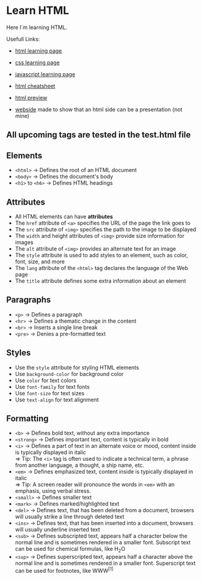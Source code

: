 # Learn HTML
 
Here I´m learning HTML.

Usefull Links:

- [html learning page](https://www.w3schools.com/html/default.asp)

- [css learning page](https://www.w3schools.com/css/default.asp)

- [javascript learning page](https://www.w3schools.com/js/default.asp)

- [html cheatsheet](https://htmlcheatsheet.com/)

- [html preview](https://html-preview.github.io/)

- [webside](https://github.com/impress/impress.js) made to show that an html side can be a presentation (not mine)

## All upcoming tags are tested in the test.html file

## Elements

- `<html>` -> Defines the root of an HTML document
- `<body>` -> Defines the document's body
- `<h1>` to `<h6>` -> Defines HTML headings

## Attributes

- All HTML elements can have **attributes**
- The `href` attribute of `<a>` specifies the URL of the page the link goes to
- The `src` attribute of `<img>` specifies the path to the image to be displayed
- The `width` and height attributes of `<img>` provide size information for images
- The `alt` attribute of `<img>` provides an alternate text for an image
- The `style` attribute is used to add styles to an element, such as color, font, size, and more
- The `lang` attribute of the `<html>` tag declares the language of the Web page
- The `title` attribute defines some extra information about an element

## Paragraphs

- `<p>` -> Defines a paragraph
- `<hr>` -> Defines a thematic change in the content
- `<br>` -> Inserts a single line break
- `<pre>` -> Denies a pre-formatted text

## Styles

- Use the `style` attribute for styling HTML elements
- Use `background-color` for background color
- Use `color` for text colors
- Use `font-family` for text fonts
- Use `font-size` for text sizes
- Use `text-align` for text alignment

## Formatting

- `<b>` -> Defines bold text, without any extra importance
- `<strong>` -> Defines important text, content is typically in bold
- `<i>` -> Defines a part of text in an alternate voice or mood, content inside is typically displayed in italic
    <br>=> Tip: The `<i>` tag is often used to indicate a technical term, a phrase from another language, a thought, a ship name, etc.
- `<em>` -> Defines emphasized text, content inside is typically displayed in italic
    <br>=> Tip: A screen reader will pronounce the words in `<em>` with an emphasis, using verbal stress.
- `<small>` -> Defines smaller text
- `<mark>` -> Defines marked/highlighted text
- `<del>` -> Defines text, that has been deleted from a document, browsers will usually strike a line through deleted text
- `<ins>` -> Defines text, that has been inserted into a document, browsers will usually underline inserted text
- `<sub>` -> Defines subscripted text, appears half a character below the normal line and is sometimes rendered in a smaller font. Subscript text can be used for chemical formulas, like H<sub>2</sub>O
- `<sup>` -> Defines superscripted text, appears half a character above the normal line and is sometimes rendered in a smaller font. Superscript text can be used for footnotes, like WWW<sup>[1]</sup>